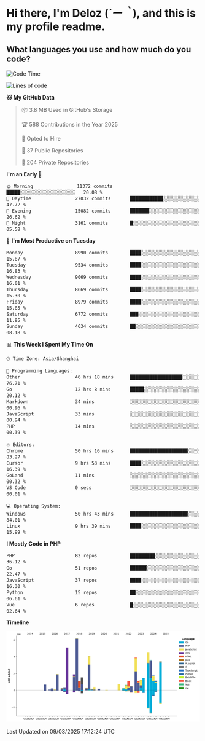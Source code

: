 # **Hi there, I'm Deloz (*´ー｀*), and this is my profile readme.**

## **What languages you use and how much do you code?**

<!--START_SECTION:waka-->
![Code Time](http://img.shields.io/badge/Code%20Time-5%2C861%20hrs%2017%20mins-blue)

![Lines of code](https://img.shields.io/badge/From%20Hello%20World%20I%27ve%20Written-49.8%20million%20lines%20of%20code-blue)

**🐱 My GitHub Data** 

> 📦 3.8 MB Used in GitHub's Storage 
 > 
> 🏆 588 Contributions in the Year 2025
 > 
> 💼 Opted to Hire
 > 
> 📜 37 Public Repositories 
 > 
> 🔑 204 Private Repositories 
 > 
**I'm an Early 🐤** 

```text
🌞 Morning                11372 commits       █████░░░░░░░░░░░░░░░░░░░░   20.08 % 
🌆 Daytime                27032 commits       ████████████░░░░░░░░░░░░░   47.72 % 
🌃 Evening                15082 commits       ███████░░░░░░░░░░░░░░░░░░   26.62 % 
🌙 Night                  3161 commits        █░░░░░░░░░░░░░░░░░░░░░░░░   05.58 % 
```
📅 **I'm Most Productive on Tuesday** 

```text
Monday                   8990 commits        ████░░░░░░░░░░░░░░░░░░░░░   15.87 % 
Tuesday                  9534 commits        ████░░░░░░░░░░░░░░░░░░░░░   16.83 % 
Wednesday                9069 commits        ████░░░░░░░░░░░░░░░░░░░░░   16.01 % 
Thursday                 8669 commits        ████░░░░░░░░░░░░░░░░░░░░░   15.30 % 
Friday                   8979 commits        ████░░░░░░░░░░░░░░░░░░░░░   15.85 % 
Saturday                 6772 commits        ███░░░░░░░░░░░░░░░░░░░░░░   11.95 % 
Sunday                   4634 commits        ██░░░░░░░░░░░░░░░░░░░░░░░   08.18 % 
```


📊 **This Week I Spent My Time On** 

```text
🕑︎ Time Zone: Asia/Shanghai

💬 Programming Languages: 
Other                    46 hrs 18 mins      ███████████████████░░░░░░   76.71 % 
Go                       12 hrs 8 mins       █████░░░░░░░░░░░░░░░░░░░░   20.12 % 
Markdown                 34 mins             ░░░░░░░░░░░░░░░░░░░░░░░░░   00.96 % 
JavaScript               33 mins             ░░░░░░░░░░░░░░░░░░░░░░░░░   00.94 % 
PHP                      14 mins             ░░░░░░░░░░░░░░░░░░░░░░░░░   00.39 % 

🔥 Editors: 
Chrome                   50 hrs 16 mins      █████████████████████░░░░   83.27 % 
Cursor                   9 hrs 53 mins       ████░░░░░░░░░░░░░░░░░░░░░   16.39 % 
GoLand                   11 mins             ░░░░░░░░░░░░░░░░░░░░░░░░░   00.32 % 
VS Code                  0 secs              ░░░░░░░░░░░░░░░░░░░░░░░░░   00.01 % 

💻 Operating System: 
Windows                  50 hrs 43 mins      █████████████████████░░░░   84.01 % 
Linux                    9 hrs 39 mins       ████░░░░░░░░░░░░░░░░░░░░░   15.99 % 
```

**I Mostly Code in PHP** 

```text
PHP                      82 repos            █████████░░░░░░░░░░░░░░░░   36.12 % 
Go                       51 repos            ██████░░░░░░░░░░░░░░░░░░░   22.47 % 
JavaScript               37 repos            ████░░░░░░░░░░░░░░░░░░░░░   16.30 % 
Python                   15 repos            ██░░░░░░░░░░░░░░░░░░░░░░░   06.61 % 
Vue                      6 repos             █░░░░░░░░░░░░░░░░░░░░░░░░   02.64 % 
```



**Timeline**

![Lines of Code chart](https://raw.githubusercontent.com/deloz/deloz/main/assets/bar_graph.png)


 Last Updated on 09/03/2025 17:12:24 UTC
<!--END_SECTION:waka-->
